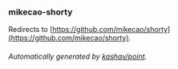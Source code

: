 ### mikecao-shorty

Redirects to [https://github.com/mikecao/shorty](https://github.com/mikecao/shorty).

###### Automatically generated by [kashav/point](https://github.com/kashav/point).

